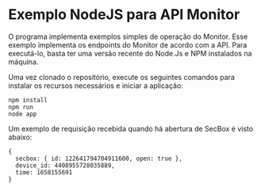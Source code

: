# Exemplo NodeJS para API Monitor

O programa implementa exemplos simples de operação do Monitor.
Esse exemplo implementa os endpoints do Monitor de acordo com a API.
Para executá-lo, basta ter uma versão recente do Node.Js e NPM instalados na máquina.

Uma vez clonado o repositório, execute os seguintes comandos para instalar os recursos necessários e iniciar a aplicação:
```
npm install
npm run
node app
```

Um exemplo de requisição recebida quando há abertura de SecBox é visto abaixo:

```
{
  secbox: { id: 122641794704911600, open: true },
  device_id: 4408955728035889,
  time: 1658155691
}
```
